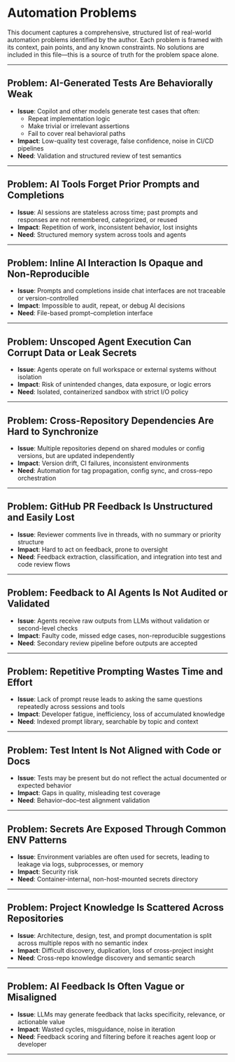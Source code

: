 # Automation Problems

This document captures a comprehensive, structured list of real-world automation problems identified by the author. Each problem is framed with its context, pain points, and any known constraints. No solutions are included in this file—this is a source of truth for the problem space alone.

---

## Problem: AI-Generated Tests Are Behaviorally Weak

- **Issue**: Copilot and other models generate test cases that often:
  - Repeat implementation logic
  - Make trivial or irrelevant assertions
  - Fail to cover real behavioral paths
- **Impact**: Low-quality test coverage, false confidence, noise in CI/CD pipelines
- **Need**: Validation and structured review of test semantics

---

## Problem: AI Tools Forget Prior Prompts and Completions

- **Issue**: AI sessions are stateless across time; past prompts and responses are not remembered, categorized, or reused
- **Impact**: Repetition of work, inconsistent behavior, lost insights
- **Need**: Structured memory system across tools and agents

---

## Problem: Inline AI Interaction Is Opaque and Non-Reproducible

- **Issue**: Prompts and completions inside chat interfaces are not traceable or version-controlled
- **Impact**: Impossible to audit, repeat, or debug AI decisions
- **Need**: File-based prompt–completion interface

---

## Problem: Unscoped Agent Execution Can Corrupt Data or Leak Secrets

- **Issue**: Agents operate on full workspace or external systems without isolation
- **Impact**: Risk of unintended changes, data exposure, or logic errors
- **Need**: Isolated, containerized sandbox with strict I/O policy

---

## Problem: Cross-Repository Dependencies Are Hard to Synchronize

- **Issue**: Multiple repositories depend on shared modules or config versions, but are updated independently
- **Impact**: Version drift, CI failures, inconsistent environments
- **Need**: Automation for tag propagation, config sync, and cross-repo orchestration

---

## Problem: GitHub PR Feedback Is Unstructured and Easily Lost

- **Issue**: Reviewer comments live in threads, with no summary or priority structure
- **Impact**: Hard to act on feedback, prone to oversight
- **Need**: Feedback extraction, classification, and integration into test and code review flows

---

## Problem: Feedback to AI Agents Is Not Audited or Validated

- **Issue**: Agents receive raw outputs from LLMs without validation or second-level checks
- **Impact**: Faulty code, missed edge cases, non-reproducible suggestions
- **Need**: Secondary review pipeline before outputs are accepted

---

## Problem: Repetitive Prompting Wastes Time and Effort

- **Issue**: Lack of prompt reuse leads to asking the same questions repeatedly across sessions and tools
- **Impact**: Developer fatigue, inefficiency, loss of accumulated knowledge
- **Need**: Indexed prompt library, searchable by topic and context

---

## Problem: Test Intent Is Not Aligned with Code or Docs

- **Issue**: Tests may be present but do not reflect the actual documented or expected behavior
- **Impact**: Gaps in quality, misleading test coverage
- **Need**: Behavior–doc–test alignment validation

---

## Problem: Secrets Are Exposed Through Common ENV Patterns

- **Issue**: Environment variables are often used for secrets, leading to leakage via logs, subprocesses, or memory
- **Impact**: Security risk
- **Need**: Container-internal, non-host-mounted secrets directory

---

## Problem: Project Knowledge Is Scattered Across Repositories

- **Issue**: Architecture, design, test, and prompt documentation is split across multiple repos with no semantic index
- **Impact**: Difficult discovery, duplication, loss of cross-project insight
- **Need**: Cross-repo knowledge discovery and semantic search

---

## Problem: AI Feedback Is Often Vague or Misaligned

- **Issue**: LLMs may generate feedback that lacks specificity, relevance, or actionable value
- **Impact**: Wasted cycles, misguidance, noise in iteration
- **Need**: Feedback scoring and filtering before it reaches agent loop or developer

---
